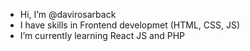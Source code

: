 - Hi, I’m @davirosarback
- I have skills in Frontend developmet (HTML, CSS, JS)
- I’m currently learning React JS and PHP


<!---
davirosarback/davirosarback is a ✨ special ✨ repository because its `README.md` (this file) appears on your GitHub profile.
You can click the Preview link to take a look at your changes.
--->
